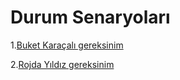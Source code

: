 # Durum Senaryoları

1.[Buket Karaçalı gereksinim](buket_durumsenaryo.md)

2.[Rojda Yıldız gereksinim](rojda_durumsenaryo.md)